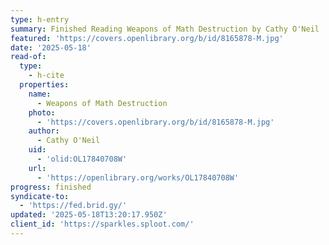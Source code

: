 ```yaml
---
type: h-entry
summary: Finished Reading Weapons of Math Destruction by Cathy O'Neil
featured: 'https://covers.openlibrary.org/b/id/8165878-M.jpg'
date: '2025-05-18'
read-of:
  type:
    - h-cite
  properties:
    name:
      - Weapons of Math Destruction
    photo:
      - 'https://covers.openlibrary.org/b/id/8165878-M.jpg'
    author:
      - Cathy O'Neil
    uid:
      - 'olid:OL17840708W'
    url:
      - 'https://openlibrary.org/works/OL17840708W'
progress: finished
syndicate-to:
  - 'https://fed.brid.gy/'
updated: '2025-05-18T13:20:17.950Z'
client_id: 'https://sparkles.sploot.com/'
---
```



